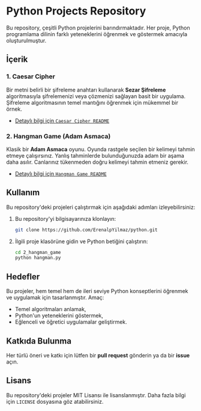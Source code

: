 # Python Projects Repository

Bu repository, çeşitli Python projelerini barındırmaktadır. Her proje, Python programlama dilinin farklı yeteneklerini öğrenmek ve göstermek amacıyla oluşturulmuştur.

## İçerik

### 1. Caesar Cipher

Bir metni belirli bir şifreleme anahtarı kullanarak **Sezar Şifreleme** algoritmasıyla şifrelemenizi veya çözmenizi sağlayan basit bir uygulama. Şifreleme algoritmasının temel mantığını öğrenmek için mükemmel bir örnek.

- [Detaylı bilgi için `Caesar Cipher README`](./1_caesarCipher/README.md)

### 2. Hangman Game (Adam Asmaca)

Klasik bir **Adam Asmaca** oyunu. Oyunda rastgele seçilen bir kelimeyi tahmin etmeye çalışırsınız. Yanlış tahminlerde bulunduğunuzda adam bir aşama daha asılır. Canlarınız tükenmeden doğru kelimeyi tahmin etmeniz gerekir.

- [Detaylı bilgi için `Hangman Game README`](./2_hangman_game/readme.md)

## Kullanım

Bu repository'deki projeleri çalıştırmak için aşağıdaki adımları izleyebilirsiniz:

1. Bu repository'yi bilgisayarınıza klonlayın:

   ```bash
   git clone https://github.com/ErenalpYilmaz/python.git
   ```

2. İlgili proje klasörüne gidin ve Python betiğini çalıştırın:
   ```bash
   cd 2_hangman_game
   python hangman.py
   ```

## Hedefler

Bu projeler, hem temel hem de ileri seviye Python konseptlerini öğrenmek ve uygulamak için tasarlanmıştır. Amaç:

- Temel algoritmaları anlamak,
- Python'un yeteneklerini göstermek,
- Eğlenceli ve öğretici uygulamalar geliştirmek.

## Katkıda Bulunma

Her türlü öneri ve katkı için lütfen bir **pull request** gönderin ya da bir **issue** açın.

## Lisans

Bu repository'deki projeler MIT Lisansı ile lisanslanmıştır. Daha fazla bilgi için `LICENSE` dosyasına göz atabilirsiniz.
